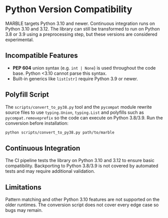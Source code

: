 # Python Version Compatibility

MARBLE targets Python 3.10 and newer. Continuous integration runs on Python
3.10 and 3.12. The library can still be transformed to run on Python 3.8 or 3.9
using a preprocessing step, but these versions are considered experimental.

## Incompatible Features

- **PEP 604** union syntax (e.g. `int | None`) is used throughout the code base. Python <3.10 cannot parse this syntax.
- Built-in generics like `list[str]` require Python 3.9 or newer.

## Polyfill Script

The `scripts/convert_to_py38.py` tool and the ``pycompat`` module rewrite source
files to use `typing.Union`, `typing.List` and polyfills such as
`pycompat.removeprefix` so the code can execute on Python 3.8/3.9. Run the
conversion before installation:

```bash
python scripts/convert_to_py38.py path/to/marble
```

## Continuous Integration

The CI pipeline tests the library on Python 3.10 and 3.12 to ensure basic
compatibility. Backporting to Python 3.8/3.9 is not covered by automated tests
and may require additional validation.

## Limitations

Pattern matching and other Python 3.10 features are not supported on the older
runtimes. The conversion script does not cover every edge case so bugs may remain.
